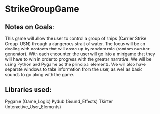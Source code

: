 # StrikeGroupGame

## Notes on Goals:

This game will allow the user to control a group of ships (Carrier Strike Group, USN) through a dangerous strait of water.
The focus will be on dealing with contacts that will come up by random role (random number generator). With each encounter, the user will go into a minigame that they will have to win in order to progress with the greater narrative. We will be using Python and Pygame as the principal elements. We will also have separate windows to take information from the user, as well as basic sounds to go along with the game.



## Libraries used:
Pygame (Game_Logic)
Pydub (Sound_Effects)
Tkinter (Interactive_User_Elements)